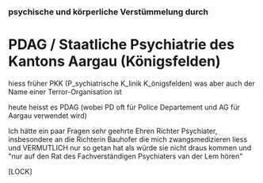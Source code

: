 ### psychische und körperliche Verstümmelung durch 

# PDAG / Staatliche Psychiatrie des Kantons Aargau (Königsfelden)

hiess früher PKK (P_sychiatrische K_linik K_önigsfelden) was aber auch der Name einer Terror-Organisation ist

heute heisst es PDAG (wobei PD oft für Police Departement und AG für Aargau verwendet wird)

Ich hätte ein paar Fragen sehr geehrte Ehren Richter Psychiater, insbesondere an die Richterin Bauhofer die mich zwangsmedizieren liess und VERMUTLICH nur so getan hat als würde sie nicht draus kommen und "nur auf den Rat des Fachverständigen Psychiaters van der Lem hören"

[LOCK]


